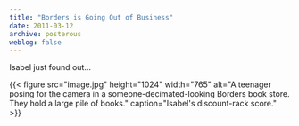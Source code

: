 ```yaml
---
title: "Borders is Going Out of Business"
date: 2011-03-12
archive: posterous
weblog: false
---
```


Isabel just found out…

{{< figure 
	src="image.jpg" 
	height="1024" 
	width="765" 
	alt="A teenager posing for the camera in a someone-decimated-looking Borders book store. They hold a large pile of books." 
	caption="Isabel's discount-rack score." >}}
